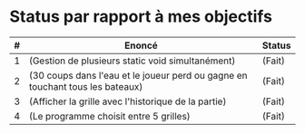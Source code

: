 # Status par rapport à mes objectifs

| # | Enoncé | Status |
|---|---|---|
|1|(Gestion de plusieurs static void simultanément)|(Fait)|
|2|(30 coups dans l'eau et le joueur perd ou gagne en touchant tous les bateaux)|(Fait)|
|3|(Afficher la grille avec l'historique de la partie)|(Fait)|
|4|(Le programme choisit entre 5 grilles)|(Fait)|